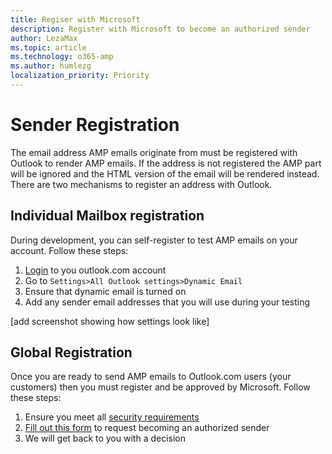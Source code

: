```yaml
---
title: Regiser with Microsoft
description: Register with Microsoft to become an authorized sender
author: LezaMax
ms.topic: article
ms.technology: o365-amp
ms.author: humlezg
localization_priority: Priority
---
```


# Sender Registration
The email address AMP emails originate from must be registered with Outlook to render AMP emails. If the address is not registered the AMP part will be ignored and the HTML version of the email will be rendered instead. There are two mechanisms to register an address with Outlook.

## Individual Mailbox registration
During development, you can self-register to test AMP emails on your account. Follow these steps:

1. [Login](https://www.outlook.com) to you outlook.com account
1. Go to `Settings>All Outlook settings>Dynamic Email`
1. Ensure that dynamic email is turned on
1. Add any sender email addresses that you will use during your testing

[add screenshot showing how settings look like]

## Global Registration
Once you are ready to send AMP emails to Outlook.com users (your customers) then you must register and be approved by Microsoft. Follow these steps:

1. Ensure you meet all [security requirements](security-requirements)
1. [Fill out this form](https://forms.office.com/Pages/ResponsePage.aspx?id=v4j5cvGGr0GRqy180BHbRzX-CbfWK8dJr5uYgzqdeDJUMkRSRFpJUEoxRUVOTFpXVEpWR0xJVlpSTy4u) to request becoming an authorized sender 
1. We will get back to you with a decision